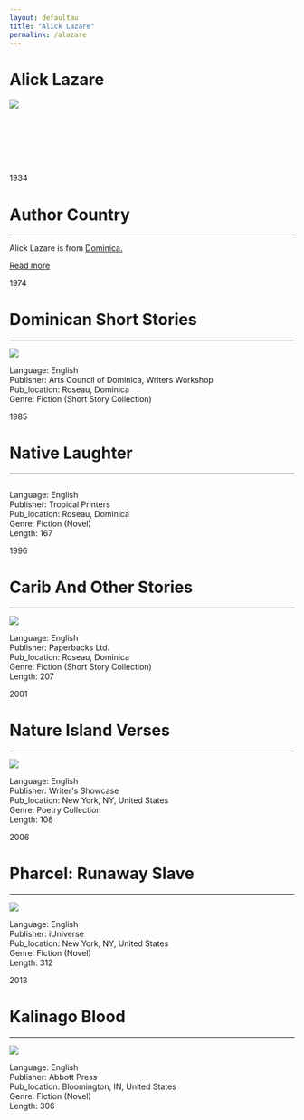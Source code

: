 ```yaml
---
layout: defaultau
title: "Alick Lazare"
permalink: /alazare
---
```

<!-- partial:index.partial.html -->
<div class="content">
    <h1>Alick Lazare</h1>
    <div class="quote">
        <div><img src="https://scontent-sju1-1.xx.fbcdn.net/v/t31.18172-8/1396945_1430587837156147_930008041_o.jpg?_nc_cat=106&ccb=1-7&_nc_sid=09cbfe&_nc_ohc=FU-G25S9LpAAX82IqoQ&_nc_oc=AQn2ADhnbVPTqjFwPBowgjLaKl7TUHdYHaKqyHAGMyV1sbIwj_eDfAqqAHVj5Hu2EFE&_nc_ht=scontent-sju1-1.xx&oh=00_AfDuejc2vRneKe6_FBJyhWUO77oaNLKgHZ25JLNjXzD9PQ&oe=63AF1977" class="logo"></div>
    </div>
    <div class="timeline">
        <div style="padding-bottom:100px;"></div>
        <div class="block">
            <div class="date right"><p class="right">1934</p></div>
            <div class="dot"></div>
            <div class="left first">
            <div class="author_country">
                <h1>Author Country</h1><hr>
          <div class="aclocation">  <p>Alick Lazare is from <a href="http://localhost:4000/10">Dominica.</a></p></div>
                <div class="acreadmore"><a href="#" target="_blank">Read more</a></div>
            </div>
            </div>
        </div>
        <div class="block">
            <div class="date left"><p class="left">1974</p></div>
            <div class="dot"></div>
            <div class="right">
                <h1>Dominican Short Stories</h1><hr>
                <p><img src="IMAGE LINK"></p>
                <p>
                Language: English<br/>
                Publisher: Arts Council of Dominica, Writers Workshop<br/>
                Pub_location: Roseau, Dominica<br/>
                Genre: Fiction (Short Story Collection)<br/>
                </p>
            </div>
        </div>
       <div class="block">
            <div class="date left"><p class="left">1985</p></div>
            <div class="dot"></div>
            <div class="right">
                <h1>Native Laughter</h1><hr>
                <p><img src=""></p>
                <p>
                Language: English<br/>
                Publisher: Tropical Printers<br/>
                Pub_location: Roseau, Dominica<br/>
                Genre: Fiction (Novel)<br/>
                Length: 167<br/>                   </p>
            </div>
        </div>
       <div class="block">
            <div class="date left"><p class="left">1996</p></div>
            <div class="dot"></div>
            <div class="right">
                <h1>Carib And Other Stories</h1><hr>
                <p><img src="https://m.media-amazon.com/images/I/51yUGdaacLL._SY291_BO1,204,203,200_QL40_FMwebp_.jpg"></p>
                <p>
                Language: English<br/>
                Publisher: Paperbacks Ltd.<br/>
                Pub_location: Roseau, Dominica<br/>
                Genre: Fiction (Short Story Collection)<br/>
                Length: 207<br/>                   </p>
            </div>
        </div>
       <div class="block">
            <div class="date left"><p class="left">2001</p></div>
            <div class="dot"></div>
            <div class="right">
                <h1>Nature Island Verses</h1><hr>
                <p><img src="https://scontent-sju1-1.xx.fbcdn.net/v/t1.18169-9/11781897_1647173385497590_5923832056623861579_n.png?_nc_cat=110&ccb=1-7&_nc_sid=730e14&_nc_ohc=Vrz2qWlptMYAX81MFvh&_nc_oc=AQnssTlzZGPiENl96TGjOdatE1eHSTFS_pvfhcOt4IC_Y_yFtoRRHy7DG_L5wySgIHk&_nc_ht=scontent-sju1-1.xx&oh=00_AfBNQgF_7oEryvcSXLYCtYm2-WppOc99-70qbvTADY2IiA&oe=63AF1252"></p>
                <p>
                Language: English<br/>
                Publisher: Writer's Showcase<br/>
                Pub_location: New York, NY, United States<br/>
                Genre: Poetry Collection<br/>
                Length: 108<br/>                   </p>
            </div>
        </div>
<div class="block">
            <div class="date left"><p class="left">2006</p></div>
            <div class="dot"></div>
            <div class="right">
                <h1>Pharcel: Runaway Slave</h1><hr>
                <p><img src="https://scontent-sju1-1.xx.fbcdn.net/v/t1.18169-9/11800144_1647173312164264_888016772055172571_n.png?_nc_cat=101&ccb=1-7&_nc_sid=730e14&_nc_ohc=BvKfxpAIk7EAX_lnu0A&_nc_ht=scontent-sju1-1.xx&oh=00_AfBTknYWjS-DSgqnbS2hYYGuwmRAC_UUvjLuhwSzS7PDNA&oe=63AF3518"></p>
                <p>
                Language: English<br/>
                Publisher: iUniverse<br/>
                Pub_location: New York, NY, United States<br/>
                Genre: Fiction (Novel)<br/>
                Length: 312<br/>                   </p>
            </div>
        </div>
       <div class="block">
            <div class="date left"><p class="left">2013</p></div>
            <div class="dot"></div>
            <div class="right">
                <h1>Kalinago Blood</h1><hr>
                <p><img src="https://scontent-sju1-1.xx.fbcdn.net/v/t1.18169-9/11081366_1602804419934487_420709274490424056_n.png?_nc_cat=108&ccb=1-7&_nc_sid=730e14&_nc_ohc=cuF6mZq-Hv0AX-_ITEI&_nc_ht=scontent-sju1-1.xx&oh=00_AfBpUoS4m60TR8Pia8irnrtQK9WbwNxLcsWEyEwPsudXXQ&oe=63AF28A1"></p>
                <p>
                Language: English<br/>
                Publisher: Abbott Press<br/>
                Pub_location: Bloomington, IN, United States<br/>
                Genre: Fiction (Novel)<br/>
                Length: 306<br/>                   </p>
            </div>
        </div>
